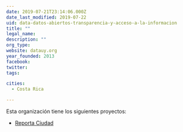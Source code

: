 ```yaml
---
date: 2019-07-21T23:14:06.000Z
date_last_modified: 2019-07-22
uid: data-datos-abiertos-transparencia-y-acceso-a-la-informacion
title: ""
legal_name: 
description: ""
org_type: 
website: datauy.org
year_founded: 2013
facebook: 
twitter: 
tags:

cities: 
  - Costa Rica

---
```


Esta organización tiene los siguientes proyectos:

- [Reporta Ciudad](/i/reporta-ciudad.html)
